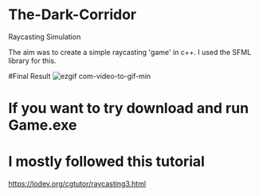 # The-Dark-Corridor
Raycasting Simulation

The aim was to create a simple raycasting 'game' in c++. I used the SFML library for this.

#Final Result 
![ezgif com-video-to-gif-min](https://user-images.githubusercontent.com/94826253/228842515-cd3598f7-90b9-4bb0-a660-6112bd2f48b9.gif)


# If you want to try download and run Game.exe

# I mostly followed this tutorial 
https://lodev.org/cgtutor/raycasting3.html
